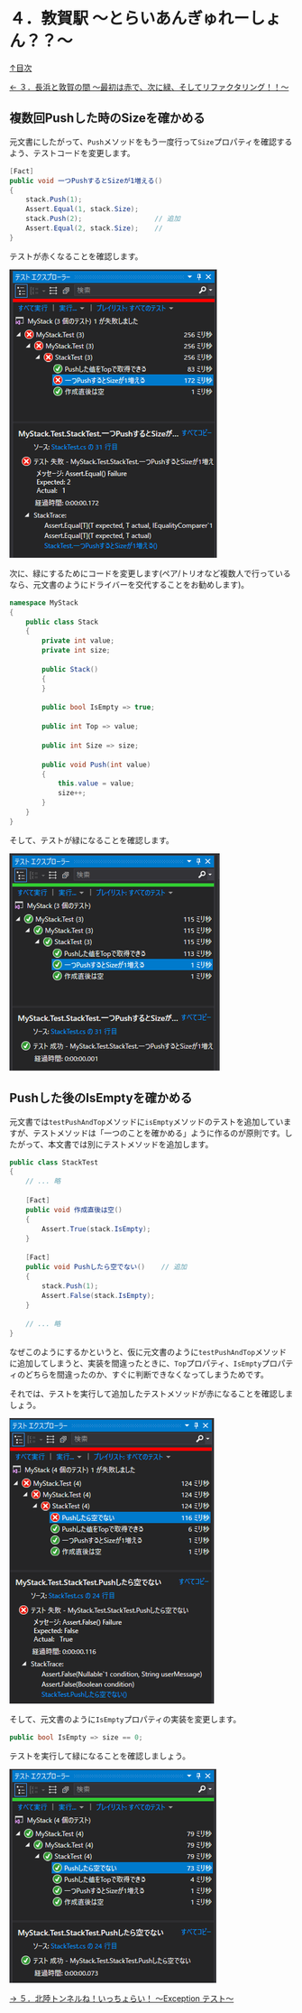 ４．敦賀駅 ～とらいあんぎゅれーしょん？？～
=====

[↑目次](../README.md "目次")

[← ３．長浜と敦賀の間 ～最初は赤で、次に緑、そしてリファクタリング！！～](03.md "３．長浜と敦賀の間 ～最初は赤で、次に緑、そしてリファクタリング！！～")

複数回Pushした時のSizeを確かめる
-----

元文書にしたがって、`Push`メソッドをもう一度行って`Size`プロパティを確認するよう、テストコードを変更します。

```csharp
[Fact]
public void 一つPushするとSizeが1増える()
{
    stack.Push(1);
    Assert.Equal(1, stack.Size);
    stack.Push(2);                  // 追加
    Assert.Equal(2, stack.Size);    // 
}
```

テストが赤くなることを確認します。

![変更したテストの結果が赤](images/04-01.png)

次に、緑にするためにコードを変更します(ペア/トリオなど複数人で行っているなら、元文書のようにドライバーを交代することをお勧めします)。

```csharp
namespace MyStack
{
    public class Stack
    {
        private int value;
        private int size;

        public Stack()
        {
        }

        public bool IsEmpty => true;

        public int Top => value;

        public int Size => size;

        public void Push(int value)
        {
            this.value = value;
            size++;
        }
    }
}
```

そして、テストが緑になることを確認します。

![変更したテストの結果が緑](images/04-02.png)


Pushした後のIsEmptyを確かめる
-----

元文書では`testPushAndTop`メソッドに`isEmpty`メソッドのテストを追加していますが、テストメソッドは「一つのことを確かめる」ように作るのが原則です。したがって、本文書では別にテストメソッドを追加します。

```csharp
public class StackTest
{
    // ... 略

    [Fact]
    public void 作成直後は空()
    {
        Assert.True(stack.IsEmpty);
    }

    [Fact]
    public void Pushしたら空でない()    // 追加
    {
        stack.Push(1);
        Assert.False(stack.IsEmpty);
    }

    // ... 略
}
```

なぜこのようにするかというと、仮に元文書のように`testPushAndTop`メソッドに追加してしまうと、実装を間違ったときに、`Top`プロパティ、`IsEmpty`プロパティのどちらを間違ったのか、すぐに判断できなくなってしまうためです。

それでは、テストを実行して追加したテストメソッドが赤になることを確認しましょう。

![追加したテストメソッドが赤](images/04-03.png)

そして、元文書のように`IsEmpty`プロパティの実装を変更します。

```csharp
public bool IsEmpty => size == 0;
```

テストを実行して緑になることを確認しましょう。

![追加したテストメソッドが緑](images/04-04.png)

[→ ５．北陸トンネルね！いっちょらい！ ～Exception テスト～](05.md "５．北陸トンネルね！いっちょらい！ ～Exception テスト～")